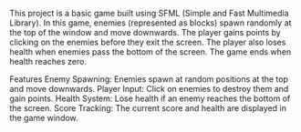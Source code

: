 This project is a basic game built using SFML (Simple and Fast Multimedia Library). 
In this game, enemies (represented as blocks) spawn randomly at the top of the window and move downwards.
The player gains points by clicking on the enemies before they exit the screen. The player also loses health when enemies pass the bottom of the screen.
The game ends when health reaches zero.

Features
Enemy Spawning: Enemies spawn at random positions at the top and move downwards.
Player Input: Click on enemies to destroy them and gain points.
Health System: Lose health if an enemy reaches the bottom of the screen.
Score Tracking: The current score and health are displayed in the game window.
